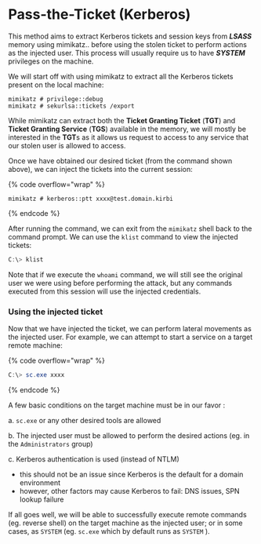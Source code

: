 # Pass-the-Ticket (Kerberos)

This method aims to extract Kerberos tickets and session keys from _**LSASS**_ memory using mimikatz.. before using the stolen ticket to perform actions as the injected user. This process will usually require us to have _**SYSTEM**_ privileges on the machine.

We will start off with using mimikatz to extract all the Kerberos tickets present on the local machine:

```
mimikatz # privilege::debug
mimikatz # sekurlsa::tickets /export
```

While mimikatz can extract both the **Ticket Granting Ticket** (**TGT**) and **Ticket Granting Service** (**TGS**) available in the memory, we will mostly be interested in the **TGT**s as it allows us request to access to any service that our stolen user is allowed to access.

Once we have obtained our desired ticket (from the command shown above), we can inject the tickets into the current session:

{% code overflow="wrap" %}
```
mimikatz # kerberos::ptt xxxx@test.domain.kirbi
```
{% endcode %}

After running the command, we can exit from the `mimikatz` shell back to the command prompt. We can use the `klist` command to view the injected tickets:

```powershell
C:\> klist
```

Note that if we execute the `whoami` command, we will still see the original user we were using before performing the attack, but any commands executed from this session will use the injected credentials.

### Using the injected ticket

Now that we have injected the ticket, we can perform lateral movements as the injected user. For example, we can attempt to start a service on a target remote machine:

{% code overflow="wrap" %}
```powershell
C:\> sc.exe xxxx
```
{% endcode %}

A few basic conditions on the target machine must be in our favor :&#x20;

a. `sc.exe` or any other desired tools are allowed

b. The injected user must be allowed to perform the desired actions (eg. in the `Administrators` group)

c. Kerberos authentication is used (instead of NTLM)

* this should not be an issue since Kerberos is the default for a domain environment
* however, other factors may cause Kerberos to fail: DNS issues, SPN lookup failure

If all goes well, we will be able to successfully execute remote commands (eg. reverse shell) on the target machine as the injected user; or in some cases, as `SYSTEM` (eg. `sc.exe` which by default runs as `SYSTEM` ).

